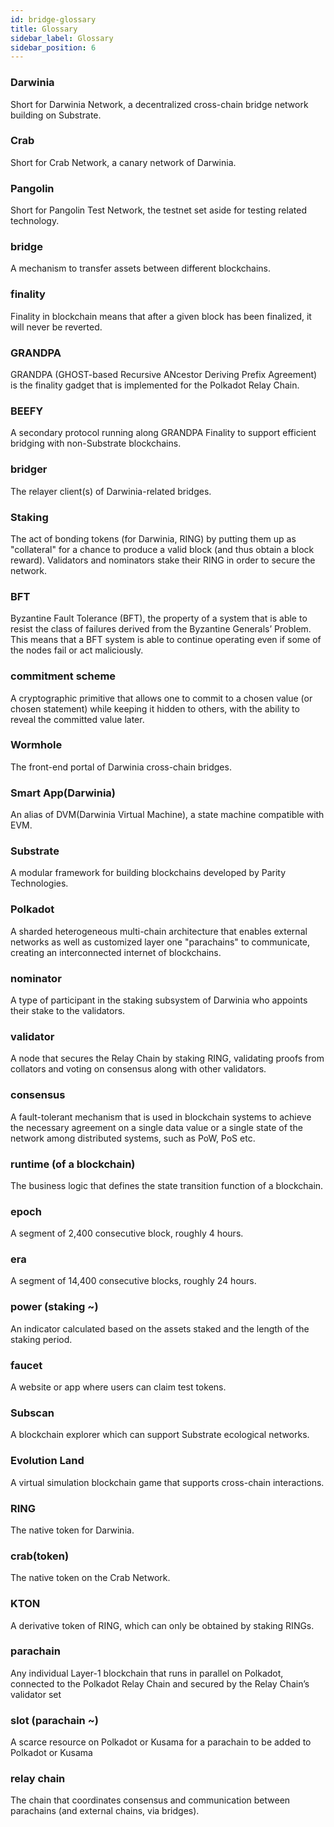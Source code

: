 ```yaml
---
id: bridge-glossary
title: Glossary  
sidebar_label: Glossary
sidebar_position: 6
---
```


### Darwinia
Short for Darwinia Network, a decentralized cross-chain bridge network building on Substrate.

### Crab
Short for Crab Network, a canary network of Darwinia.

### Pangolin
Short for Pangolin Test Network, the testnet set aside for testing related technology.

### bridge
A mechanism to transfer assets between different blockchains.

### finality
Finality in blockchain means that after a given block has been finalized, it will never be reverted.

### GRANDPA
GRANDPA (GHOST-based Recursive ANcestor Deriving Prefix Agreement) is the finality gadget that is implemented for the Polkadot Relay Chain.

### BEEFY
A secondary protocol running along GRANDPA Finality to support efficient bridging with non-Substrate blockchains.

### bridger
The relayer client(s) of Darwinia-related bridges.

### Staking
The act of bonding tokens (for Darwinia, RING) by putting them up as "collateral" for a chance to produce a valid block (and thus obtain a block reward). Validators and nominators stake their RING in order to secure the network.

### BFT
Byzantine Fault Tolerance (BFT), the property of a system that is able to resist the class of failures derived from the Byzantine Generals’ Problem. This means that a BFT system is able to continue operating even if some of the nodes fail or act maliciously. 

### commitment scheme
A cryptographic primitive that allows one to commit to a chosen value (or chosen statement) while keeping it hidden to others, with the ability to reveal the committed value later.

### Wormhole
The front-end portal of Darwinia cross-chain bridges.

### Smart App(Darwinia)
An alias of DVM(Darwinia Virtual Machine), a state machine compatible with EVM.

### Substrate
A modular framework for building blockchains developed by Parity Technologies.

### Polkadot
A sharded heterogeneous multi-chain architecture that enables external networks as well as customized layer one "parachains" to communicate, creating an interconnected internet of blockchains.

### nominator
A type of participant in the staking subsystem of Darwinia who appoints their stake to the validators.

### validator
A node that secures the Relay Chain by staking RING, validating proofs from collators and voting on consensus along with other validators.

### consensus
A fault-tolerant mechanism that is used in blockchain systems to achieve the necessary agreement on a single data value or a single state of the network among distributed systems, such as PoW, PoS etc.

### runtime (of a blockchain)
The business logic that defines the state transition function of a blockchain.

### epoch
A segment of 2,400 consecutive block, roughly 4 hours.

### era
A segment of 14,400 consecutive blocks, roughly 24 hours.

### power (staking ~)
An indicator calculated based on the assets staked and the length of the staking period.

### faucet
A website or app where users can claim test tokens.

### Subscan
A blockchain explorer which can support Substrate ecological networks.

### Evolution Land
A virtual simulation blockchain game that supports cross-chain interactions.

### RING
The native token for Darwinia.

### crab(token)
The native token on the Crab Network.

### KTON
A derivative token of RING, which can only be obtained by staking RINGs.

### parachain
Any individual Layer-1 blockchain that runs in parallel on Polkadot, connected to the Polkadot Relay Chain and secured by the Relay Chain’s validator set

### slot (parachain ~)
A scarce resource on Polkadot or Kusama for a parachain to be added to Polkadot or Kusama

### relay chain
The chain that coordinates consensus and communication between parachains (and external chains, via bridges).
